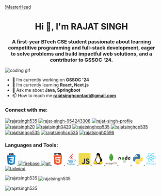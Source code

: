 [!MasterHead](https://th.bing.com/th/id/OIP.4PTAtJa2rkod-p56MKheYgHaHa?rs=1&pid=ImgDetMain)

<h1 align="center">Hi 👋, I'm RAJAT SINGH</h1>
<h3 align="center">A first-year BTech CSE student passionate about learning competitive programming and full-stack development, eager to solve problems and build impactful web solutions, and a contributor to GSSOC '24.</h3>

<p align="left">
  <img src="https://camo.githubusercontent.com/88adc7c88c9d3dba7479020846ed35d13410e3707c7f149e1c6140cc6beaef9a/68747470733a2f2f70687973696373677572756b756c2e66696c65732e776f726470726573732e636f6d2f323031392f30322f6368617261637465722d312e676966" alt="coding gif" />
</p>

- 🔭 I’m currently working on **GSSOC '24**
- 🌱 I’m currently learning **React, Next.js**
- 💬 Ask me about **Java, Springboot**
- 📫 How to reach me **rajatsinghcontact@gmail.com**

<h3 align="left">Connect with me:</h3>
<p align="left">
  <a href="https://twitter.com/rajatsingh535" target="blank"><img align="center" src="https://raw.githubusercontent.com/rahuldkjain/github-profile-readme-generator/master/src/images/icons/Social/twitter.svg" alt="rajatsingh535" height="30" width="40" /></a>
  <a href="https://linkedin.com/in/rajat-singh-954243308/" target="blank"><img align="center" src="https://raw.githubusercontent.com/rahuldkjain/github-profile-readme-generator/master/src/images/icons/Social/linked-in-alt.svg" alt="rajat-singh-954243308" height="30" width="40" /></a>
  <a href="https://stackoverflow.com/users/26180964/rajat-singh?tab=profile" target="blank"><img align="center" src="https://raw.githubusercontent.com/rahuldkjain/github-profile-readme-generator/master/src/images/icons/Social/stack-overflow.svg" alt="rajat-singh-profile" height="30" width="40" /></a>
  <a href="https://www.codechef.com/users/rajatsingh20" target="blank"><img align="center" src="https://cdn.jsdelivr.net/npm/simple-icons@3.1.0/icons/codechef.svg" alt="rajatsingh20" height="30" width="40" /></a>
  <a href="https://www.hackerrank.com/rajatsingh0420" target="blank"><img align="center" src="https://raw.githubusercontent.com/rahuldkjain/github-profile-readme-generator/master/src/images/icons/Social/hackerrank.svg" alt="rajatsingh0420" height="30" width="40" /></a>
  <a href="https://leetcode.com/rajatsinghcp535/" target="blank"><img align="center" src="https://raw.githubusercontent.com/rahuldkjain/github-profile-readme-generator/master/src/images/icons/Social/leet-code.svg" alt="rajatsinghcp535" height="30" width="40" /></a>
  <a href="https://www.hackerearth.com/@rajatsinghcp535/" target="blank"><img align="center" src="https://raw.githubusercontent.com/rahuldkjain/github-profile-readme-generator/master/src/images/icons/Social/hackerearth.svg" alt="rajatsinghcp535" height="30" width="40" /></a>
  <a href="https://auth.geeksforgeeks.org/user/rajatsingcp535/" target="blank"><img align="center" src="https://raw.githubusercontent.com/rahuldkjain/github-profile-readme-generator/master/src/images/icons/Social/geeks-for-geeks.svg" alt="rajatsingcp535" height="30" width="40" /></a>
  <a href="https://atcoder.jp/users/rajatsinghcp535" target="blank"><img align="center" src="https://raw.githubusercontent.com/rahuldkjain/github-profile-readme-generator/master/src/images/icons/Social/topcoder.svg" alt="rajatsinghcp535" height="30" width="40" /></a>
  <a href="https://discord.gg/rajatsingh0596" target="blank"><img align="center" src="https://raw.githubusercontent.com/rahuldkjain/github-profile-readme-generator/master/src/images/icons/Social/discord.svg" alt="rajatsingh0596" height="30" width="40" /></a>
</p>

<h3 align="left">Languages and Tools:</h3>
<p align="left">
  <a href="https://www.w3schools.com/css/" target="_blank" rel="noreferrer"> <img src="https://raw.githubusercontent.com/devicons/devicon/master/icons/css3/css3-original-wordmark.svg" alt="css3" width="40" height="40"/> </a> 
  <a href="https://firebase.google.com/" target="_blank" rel="noreferrer"> <img src="https://www.vectorlogo.zone/logos/firebase/firebase-icon.svg" alt="firebase" width="40" height="40"/> </a> 
  <a href="https://git-scm.com/" target="_blank" rel="noreferrer"> <img src="https://www.vectorlogo.zone/logos/git-scm/git-scm-icon.svg" alt="git" width="40" height="40"/> </a> 
  <a href="https://www.w3.org/html/" target="_blank" rel="noreferrer"> <img src="https://raw.githubusercontent.com/devicons/devicon/master/icons/html5/html5-original-wordmark.svg" alt="html5" width="40" height="40"/> </a> 
  <a href="https://www.java.com" target="_blank" rel="noreferrer"> <img src="https://raw.githubusercontent.com/devicons/devicon/master/icons/java/java-original.svg" alt="java" width="40" height="40"/> </a> 
  <a href="https://developer.mozilla.org/en-US/docs/Web/JavaScript" target="_blank" rel="noreferrer"> <img src="https://raw.githubusercontent.com/devicons/devicon/master/icons/javascript/javascript-original.svg" alt="javascript" width="40" height="40"/> </a> 
  <a href="https://www.linux.org/" target="_blank" rel="noreferrer"> <img src="https://raw.githubusercontent.com/devicons/devicon/master/icons/linux/linux-original.svg" alt="linux" width="40" height="40"/> </a> 
  <a href="https://www.mongodb.com/" target="_blank" rel="noreferrer"> <img src="https://raw.githubusercontent.com/devicons/devicon/master/icons/mongodb/mongodb-original-wordmark.svg" alt="mongodb" width="40" height="40"/> </a> 
  <a href="https://nodejs.org" target="_blank" rel="noreferrer"> <img src="https://raw.githubusercontent.com/devicons/devicon/master/icons/nodejs/nodejs-original-wordmark.svg" alt="nodejs" width="40" height="40"/> </a> 
  <a href="https://www.python.org" target="_blank" rel="noreferrer"> <img src="https://raw.githubusercontent.com/devicons/devicon/master/icons/python/python-original.svg" alt="python" width="40" height="40"/> </a> 
  <a href="https://reactjs.org/" target="_blank" rel="noreferrer"> <img src="https://raw.githubusercontent.com/devicons/devicon/master/icons/react/react-original-wordmark.svg" alt="react" width="40" height="40"/> </a> 
  <a href="https://tailwindcss.com/" target="_blank" rel="noreferrer"> <img src="https://www.vectorlogo.zone/logos/tailwindcss/tailwindcss-icon.svg" alt="tailwind" width="40" height="40"/> </a>
</p>

<p><img align="left" src="https://github-readme-stats.vercel.app/api/top-langs?username=rajatsingh535&show_icons=true&locale=en&layout=compact" alt="rajatsingh535" /></p>

<p>&nbsp;<img align="center" src="https://github-readme-stats.vercel.app/api?username=rajatsingh535&show_icons=true&locale=en" alt="rajatsingh535" /></p>

<p><img align="center" src="https://github-readme-streak-stats.herokuapp.com/?user=rajatsingh535&" alt="rajatsingh535" /></p>

